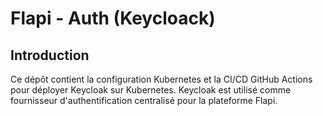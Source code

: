 # Flapi - Auth (Keycloack)

## Introduction

Ce dépôt contient la configuration Kubernetes et la CI/CD GitHub Actions pour déployer Keycloak sur Kubernetes. Keycloak est utilisé comme fournisseur d'authentification centralisé pour la plateforme Flapi.